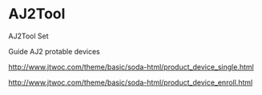 # AJ2Tool
AJ2Tool Set

Guide AJ2 protable devices

http://www.jtwoc.com/theme/basic/soda-html/product_device_single.html

http://www.jtwoc.com/theme/basic/soda-html/product_device_enroll.html
